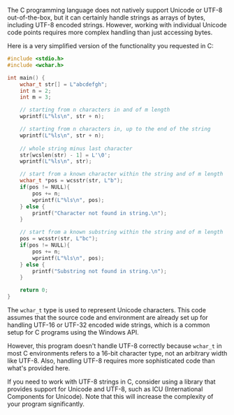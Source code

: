 The C programming language does not natively support Unicode or UTF-8 out-of-the-box, but it can certainly handle strings as arrays of bytes, including UTF-8 encoded strings. However, working with individual Unicode code points requires more complex handling than just accessing bytes. 

Here is a very simplified version of the functionality you requested in C:

```c
#include <stdio.h>
#include <wchar.h>

int main() {
    wchar_t str[] = L"abcdefgh";
    int n = 2;
    int m = 3;

    // starting from n characters in and of m length
    wprintf(L"%ls\n", str + n);

    // starting from n characters in, up to the end of the string
    wprintf(L"%ls\n", str + n);
    
    // whole string minus last character
    str[wcslen(str) - 1] = L'\0';
    wprintf(L"%ls\n", str);

    // start from a known character within the string and of m length
    wchar_t *pos = wcsstr(str, L"b");
    if(pos != NULL){
        pos += n;
        wprintf(L"%ls\n", pos);
    } else {
        printf("Character not found in string.\n");
    }

    // start from a known substring within the string and of m length
    pos = wcsstr(str, L"bc");
    if(pos != NULL){
        pos += n;
        wprintf(L"%ls\n", pos);
    } else {
        printf("Substring not found in string.\n");
    }

    return 0;
}
```

The `wchar_t` type is used to represent Unicode characters. This code assumes that the source code and environment are already set up for handling UTF-16 or UTF-32 encoded wide strings, which is a common setup for C programs using the Windows API.

However, this program doesn't handle UTF-8 correctly because `wchar_t` in most C environments refers to a 16-bit character type, not an arbitrary width like UTF-8. Also, handling UTF-8 requires more sophisticated code than what's provided here. 

If you need to work with UTF-8 strings in C, consider using a library that provides support for Unicode and UTF-8, such as ICU (International Components for Unicode). Note that this will increase the complexity of your program significantly.
